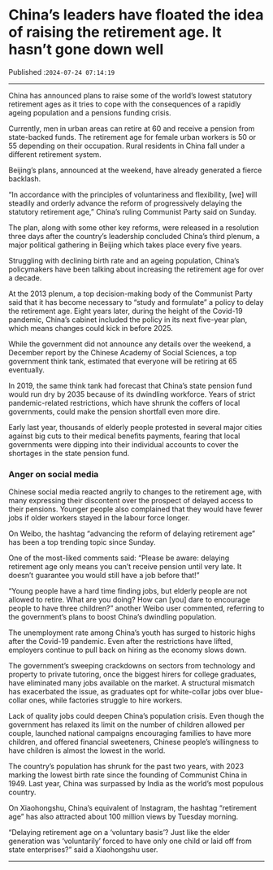 # China’s leaders have floated the idea of raising the retirement age. It hasn’t gone down well

Published :`2024-07-24 07:14:19`

---

China has announced plans to raise some of the world’s lowest statutory retirement ages as it tries to cope with the consequences of a rapidly ageing population and a pensions funding crisis.

Currently, men in urban areas can retire at 60 and receive a pension from state-backed funds. The retirement age for female urban workers is 50 or 55 depending on their occupation. Rural residents in China fall under a different retirement system.

Beijing’s plans, announced at the weekend, have already generated a fierce backlash.

“In accordance with the principles of voluntariness and flexibility, [we] will steadily and orderly advance the reform of progressively delaying the statutory retirement age,” China’s ruling Communist Party said on Sunday.

The plan, along with some other key reforms, were released in a resolution three days after the country’s leadership concluded China’s third plenum, a major political gathering in Beijing which takes place every five years.

Struggling with declining birth rate and an ageing population, China’s policymakers have been talking about increasing the retirement age for over a decade.

At the 2013 plenum, a top decision-making body of the Communist Party said that it has become necessary to “study and formulate” a policy to delay the retirement age. Eight years later, during the height of the Covid-19 pandemic, China’s cabinet included the policy in its next five-year plan, which means changes could kick in before 2025.

While the government did not announce any details over the weekend, a December report by the Chinese Academy of Social Sciences, a top government think tank, estimated that everyone will be retiring at 65 eventually.

In 2019, the same think tank had forecast that China’s state pension fund would run dry by 2035 because of its dwindling workforce. Years of strict pandemic-related restrictions, which have shrunk the coffers of local governments, could make the pension shortfall even more dire.

Early last year, thousands of elderly people protested in several major cities against big cuts to their medical benefits payments, fearing that local governments were dipping into their individual accounts to cover the shortages in the state pension fund.

### Anger on social media

Chinese social media reacted angrily to changes to the retirement age, with many expressing their discontent over the prospect of delayed access to their pensions. Younger people also complained that they would have fewer jobs if older workers stayed in the labour force longer.

On Weibo, the hashtag “advancing the reform of delaying retirement age” has been a top trending topic since Sunday.

One of the most-liked comments said: “Please be aware: delaying retirement age only means you can’t receive pension until very late. It doesn’t guarantee you would still have a job before that!”

“Young people have a hard time finding jobs, but elderly people are not allowed to retire. What are you doing? How can [you] dare to encourage people to have three children?” another Weibo user commented, referring to the government’s plans to boost China’s dwindling population.

The unemployment rate among China’s youth has surged to historic highs after the Covid-19 pandemic. Even after the restrictions have lifted, employers continue to pull back on hiring as the economy slows down.

The government’s sweeping crackdowns on sectors from technology and property to private tutoring, once the biggest hirers for college graduates, have eliminated many jobs available on the market.  A structural mismatch has exacerbated the issue, as graduates opt for white-collar jobs over blue-collar ones, while factories struggle to hire workers.

Lack of quality jobs could deepen China’s population crisis. Even though the government has relaxed its limit on the number of children allowed per couple, launched national campaigns encouraging families to have more children, and offered financial sweeteners, Chinese people’s willingness to have children is almost the lowest in the world.

The country’s population has shrunk for the past two years, with 2023 marking the lowest birth rate since the founding of Communist China in 1949. Last year, China was surpassed by India as the world’s most populous country.

On Xiaohongshu, China’s equivalent of Instagram, the hashtag “retirement age” has also attracted about 100 million views by Tuesday morning.

“Delaying retirement age on a ‘voluntary basis’? Just like the elder generation was ‘voluntarily’ forced to have only one child or laid off from state enterprises?” said a Xiaohongshu user.

---

